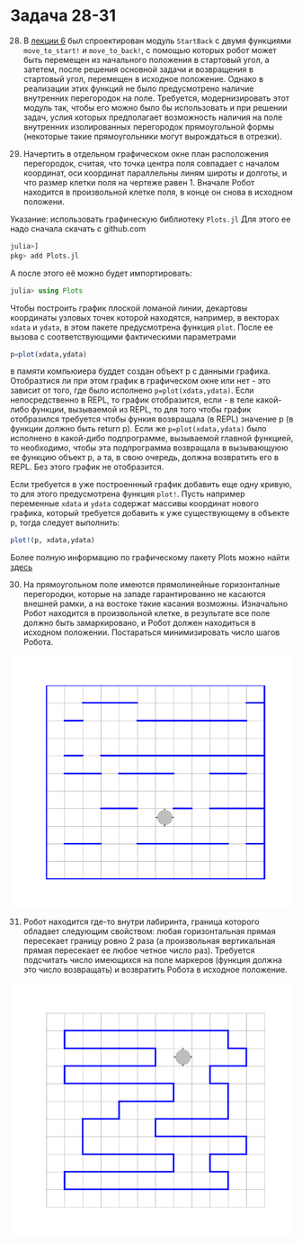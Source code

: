 # Задача 28-31

28. В [лекции 6](Лекция-6.md) был спроектирован модуль `StartBack` с двумя функциями `move_to_start!` и `move_to_back!`, с помощью которых робот может быть перемещен из начального положения в стартовый угол, а затетем, после решения основной задачи и возвращения в стартовый угол, перемещен в исходное положение. Однако в реализации этих функций не было предусмотрено наличие внутренних перегородок на поле. 
Требуется, модернизировать этот модуль так, чтобы его можно было бы использовать и при решении задач, услия которых предполагает возможность наличия на поле внутренних изолированных перегородок прямоугольной формы (некоторые такие прямоугольники могут вырождаться в отрезки).

29. Начертить в отдельном графическом окне план расположения перегородок, считая, что точка центра поля совпадает с началом координат, оси координат параллельны линям широты и долготы, и что размер клетки поля на чертеже равен 1.
Вначале Робот находится в произвольной клетке поля, в конце он снова в исходном положени.

Указание: использовать графическую библиотеку `Plots.jl`
Для этого ее надо сначала скачать с github.com

```julia
julia>]
pkg> add Plots.jl
```

А после этого её можно будет импортировать:

```julia
julia> using Plots
```

Чтобы построить график плоской ломаной линии, декартовы координаты узловых точек которой находятся, например, в векторах `xdata` и `ydata`, в этом пакете предусмотрена функция `plot`.
После ее вызова с соответствующими фактическими параметрами

```julia
p=plot(xdata,ydata)
```

в памяти компьюиера буддет создан объект p с данными графика. Отобразтися ли при этом график в графическом окне или нет - это зависит от того, где было исполнено  `p=plot(xdata,ydata)`. Если непосредственно в REPL, то график отобразится, если - в теле какой-либо функции, вызываемой из REPL, то для того чтобы график отобразился требуется чтобы функия возвращала (в REPL) значение p (в функции должно быть return p). Если же  `p=plot(xdata,ydata)` было исполнено в какой-дибо подпрограмме, вызываемой главной функцией, то необходимо, чтобы эта подпрограмма возвращала в вызывающуюю ее функцию объект p, а та, в свою очередь, должна возвратить его в REPL. Без этого график не отобразится.

Если требуется в уже построеннный график добавить еще одну кривую, то для этого предусмотрена функция `plot!`. Пусть например переменные `xdata` и `ydata` содержат массивы координат нового графика, который требуется добавить к уже существующему в объекте p, тогда следует выполнить:

```julia
plot!(p, xdata,ydata)
```

Более полную информацию по графическому пакету Plots можно найти [здесь](https://docs.juliaplots.org/latest/tutorial/)

30. На прямоугольном поле имеются прямолинейные горизонталные перегородки, которые на западе гарантированно не касаются внешней рамки, а на востоке такие касания возможны. Изначально Робот находится в произвольной клетке, в результате все поле должно быть замаркировано, и Робот должен находиться в исходном положении. Постараться минимизировать число шагов Робота.

![Пример обстановки](totask30.png)

31. Робот находится где-то внутри лабиринта, граница которого обладает следующим свойством: любая горизонтальная прямая пересекает границу ровно 2 раза (а произвольная вертикальная прямая пересекает ее любое четное число раз).
Требуется подсчитать число имеющихся на поле маркеров (функция должна это число возвращать) и возвратить Робота в исходное положение.

![Пример обстановки](totask31.png)